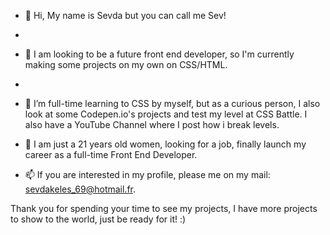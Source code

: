 - 👋 Hi, My name is Sevda but you can call me Sev!
-
- 👀 I am looking to be a future front end developer, so I'm currently making some projects on my own on CSS/HTML.
-
- 🌱 I’m full-time learning to CSS by myself, but as a curious person, I also look at some Codepen.io's projects and test my 
level at CSS Battle. I also have a YouTube Channel where I post how i break levels.

- 💞️ I am just a 21 years old women, looking for a job, finally launch my career as a full-time Front End Developer.

- 📫 If you are interested in my profile, please me on my mail: sevdakeles_69@hotmail.fr.

Thank you for spending your time to see my projects, I have more projects to show to the world, just be ready for it! :)
